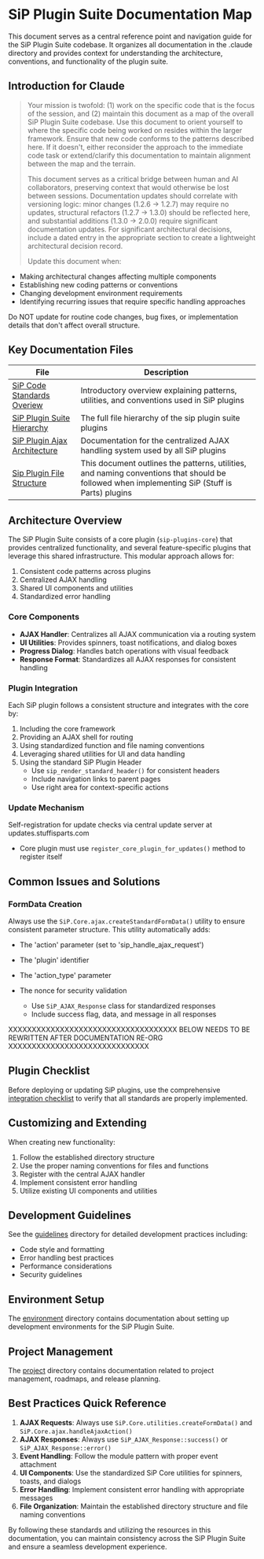 # SiP Plugin Suite Documentation Map

This document serves as a central reference point and navigation guide for the SiP Plugin Suite codebase. It organizes all documentation in the .claude directory and provides context for understanding the architecture, conventions, and functionality of the plugin suite.

## Introduction for Claude

>Your mission is twofold: (1) work on the specific code that is the focus of the session, and (2) maintain this document as a map of the overall SiP Plugin Suite codebase. Use this document to orient yourself to where the specific code being worked on resides within the larger framework. Ensure that new code conforms to the patterns described here. If it doesn't, either reconsider the approach to the immediate code task or extend/clarify this documentation to maintain alignment between the map and the terrain.
>
>This document serves as a critical bridge between human and AI collaborators, preserving context that would otherwise be lost between sessions. Documentation updates should correlate with versioning logic: minor changes (1.2.6 → 1.2.7) may require no updates, structural refactors (1.2.7 → 1.3.0) should be reflected here, and substantial additions (1.3.0 → 2.0.0) require significant documentation updates. For significant architectural decisions, include a dated entry in the appropriate section to create a lightweight architectural decision record.
>
>Update this document when:
- Making architectural changes affecting multiple components
- Establishing new coding patterns or conventions
- Changing development environment requirements
- Identifying recurring issues that require specific handling approaches

Do NOT update for routine code changes, bug fixes, or implementation details that don't affect overall structure.


## Key Documentation Files

| File | Description |
|------|-------------|
| [SiP Code Standards Overiew](./sip_code_standards_overview.md) | Introductory overview explaining patterns, utilities, and conventions used in SiP plugins |
| [SiP Plugin Suite Hierarchy](./sip_plugin_suite_hierarchy.md) | The full file hierarchy of the sip plugin suite plugins |
| [SiP Plugin Ajax Architecture](./sip_plugin_ajax_architecture.md) | Documentation for the centralized AJAX handling system used by all SiP plugins
| [Sip Plugin File Structure](./sip_plugin_file_structure.md) | This document outlines the patterns, utilities, and naming conventions that should be followed when implementing SiP (Stuff is Parts) plugins

## Architecture Overview

The SiP Plugin Suite consists of a core plugin (`sip-plugins-core`) that provides centralized functionality, and several feature-specific plugins that leverage this shared infrastructure. This modular approach allows for:

1. Consistent code patterns across plugins
2. Centralized AJAX handling
3. Shared UI components and utilities
4. Standardized error handling

### Core Components

- **AJAX Handler**: Centralizes all AJAX communication via a routing system
- **UI Utilities**: Provides spinners, toast notifications, and dialog boxes
- **Progress Dialog**: Handles batch operations with visual feedback
- **Response Format**: Standardizes all AJAX responses for consistent handling

### Plugin Integration

Each SiP plugin follows a consistent structure and integrates with the core by:

1. Including the core framework
2. Providing an AJAX shell for routing
3. Using standardized function and file naming conventions
4. Leveraging shared utilities for UI and data handling
5. Using the standard SiP Plugin Header
   - Use `sip_render_standard_header()` for consistent headers
   - Include navigation links to parent pages
   - Use right area for context-specific actions

### Update Mechanism
Self-registration for update checks via central update server at updates.stuffisparts.com
  - Core plugin must use `register_core_plugin_for_updates()` method to register itself

## Common Issues and Solutions

### FormData Creation

Always use the `SiP.Core.ajax.createStandardFormData()` utility to ensure consistent parameter structure. This utility automatically adds:

- The 'action' parameter (set to 'sip_handle_ajax_request')
- The 'plugin' identifier
- The 'action_type' parameter
- The nonce for security validation

   - Use `SiP_AJAX_Response` class for standardized responses
   - Include success flag, data, and message in all responses

XXXXXXXXXXXXXXXXXXXXXXXXXXXXXXXXXXXX BELOW NEEDS TO BE REWRITTEN AFTER DOCUMENTATION RE-ORG XXXXXXXXXXXXXXXXXXXXXXXXXXXXXX

## Plugin Checklist

Before deploying or updating SiP plugins, use the comprehensive [integration checklist](./sip_plugin_standards.md#plugin-integration-checklist) to verify that all standards are properly implemented.

## Customizing and Extending

When creating new functionality:

1. Follow the established directory structure
2. Use the proper naming conventions for files and functions
3. Register with the central AJAX handler
4. Implement consistent error handling
5. Utilize existing UI components and utilities

## Development Guidelines

See the [guidelines](./guidelines/) directory for detailed development practices including:

- Code style and formatting
- Error handling best practices
- Performance considerations
- Security guidelines

## Environment Setup

The [environment](./environment/) directory contains documentation about setting up development environments for the SiP Plugin Suite.

## Project Management

The [project](./project/) directory contains documentation related to project management, roadmaps, and release planning.

## Best Practices Quick Reference

1. **AJAX Requests**: Always use `SiP.Core.utilities.createFormData()` and `SiP.Core.ajax.handleAjaxAction()`
2. **AJAX Responses**: Always use `SiP_AJAX_Response::success()` or `SiP_AJAX_Response::error()`
3. **Event Handling**: Follow the module pattern with proper event attachment
4. **UI Components**: Use the standardized SiP Core utilities for spinners, toasts, and dialogs
5. **Error Handling**: Implement consistent error handling with appropriate messages
6. **File Organization**: Maintain the established directory structure and file naming conventions

By following these standards and utilizing the resources in this documentation, you can maintain consistency across the SiP Plugin Suite and ensure a seamless development experience.